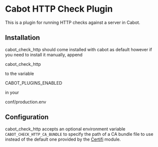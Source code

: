 Cabot HTTP Check Plugin
=====

This is a plugin for running HTTP checks against a server in Cabot.

## Installation
cabot_check_http should come installed with cabot as default however if you need to install it manually, append

cabot_check_http

to the variable

CABOT_PLUGINS_ENABLED

in your

conf/production.env


## Configuration

cabot_check_http accepts an optional environment variable `CABOT_CHECK_HTTP_CA_BUNDLE` to specify the path of a 
CA bundle file to use instead of the default one provided by the [Certifi](https://pypi.org/project/certifi/) module.